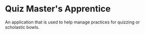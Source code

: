 # Quiz Master's Apprentice

An application that is used to help manage practices for quizzing or scholastic bowls.